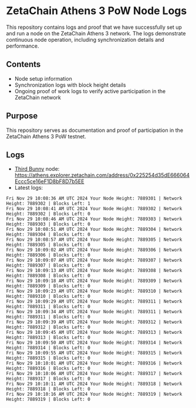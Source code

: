 # ZetaChain Athens 3 PoW Node Logs
This repository contains logs and proof that we have successfully set up and run a node on the ZetaChain Athens 3 network. The logs demonstrate continuous node operation, including synchronization details and performance.

## Contents
- Node setup information
- Synchronization logs with block height details
- Ongoing proof of work logs to verify active participation in the ZetaChain network

## Purpose
This repository serves as documentation and proof of participation in the ZetaChain Athens 3 PoW testnet.

## Logs

- [Third Bunny](https://thirdbunny.xyz/) node: https://athens.explorer.zetachain.com/address/0x225254d35dE666064Eccc5ce16eF1D8bF8D7b5EE
- Latest logs:
```
Fri Nov 29 10:08:36 AM UTC 2024 Your Node Height: 7889301 | Network Height: 7889302 | Blocks Left: 1
Fri Nov 29 10:08:41 AM UTC 2024 Your Node Height: 7889302 | Network Height: 7889302 | Blocks Left: 0
Fri Nov 29 10:08:46 AM UTC 2024 Your Node Height: 7889303 | Network Height: 7889303 | Blocks Left: 0
Fri Nov 29 10:08:51 AM UTC 2024 Your Node Height: 7889304 | Network Height: 7889304 | Blocks Left: 0
Fri Nov 29 10:08:57 AM UTC 2024 Your Node Height: 7889305 | Network Height: 7889305 | Blocks Left: 0
Fri Nov 29 10:09:02 AM UTC 2024 Your Node Height: 7889306 | Network Height: 7889306 | Blocks Left: 0
Fri Nov 29 10:09:07 AM UTC 2024 Your Node Height: 7889307 | Network Height: 7889307 | Blocks Left: 0
Fri Nov 29 10:09:13 AM UTC 2024 Your Node Height: 7889308 | Network Height: 7889308 | Blocks Left: 0
Fri Nov 29 10:09:18 AM UTC 2024 Your Node Height: 7889309 | Network Height: 7889309 | Blocks Left: 0
Fri Nov 29 10:09:23 AM UTC 2024 Your Node Height: 7889310 | Network Height: 7889310 | Blocks Left: 0
Fri Nov 29 10:09:29 AM UTC 2024 Your Node Height: 7889311 | Network Height: 7889311 | Blocks Left: 0
Fri Nov 29 10:09:34 AM UTC 2024 Your Node Height: 7889311 | Network Height: 7889311 | Blocks Left: 0
Fri Nov 29 10:09:39 AM UTC 2024 Your Node Height: 7889312 | Network Height: 7889312 | Blocks Left: 0
Fri Nov 29 10:09:45 AM UTC 2024 Your Node Height: 7889313 | Network Height: 7889313 | Blocks Left: 0
Fri Nov 29 10:09:50 AM UTC 2024 Your Node Height: 7889314 | Network Height: 7889314 | Blocks Left: 0
Fri Nov 29 10:09:55 AM UTC 2024 Your Node Height: 7889315 | Network Height: 7889315 | Blocks Left: 0
Fri Nov 29 10:10:01 AM UTC 2024 Your Node Height: 7889316 | Network Height: 7889316 | Blocks Left: 0
Fri Nov 29 10:10:06 AM UTC 2024 Your Node Height: 7889317 | Network Height: 7889317 | Blocks Left: 0
Fri Nov 29 10:10:11 AM UTC 2024 Your Node Height: 7889318 | Network Height: 7889318 | Blocks Left: 0
Fri Nov 29 10:10:16 AM UTC 2024 Your Node Height: 7889319 | Network Height: 7889319 | Blocks Left: 0
```
